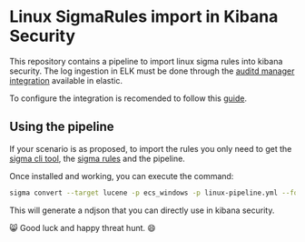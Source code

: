 # Linux SigmaRules import in Kibana Security

This repository contains a pipeline to import linux sigma rules into kibana security. The log ingestion in ELK must be done through the [auditd manager integration](https://www.elastic.co/guide/en/integrations/current/auditd_manager.html) available in elastic.

To configure the integration is recomended to follow this [guide](https://www.elastic.co/security-labs/linux-detection-engineering-with-auditd).

## Using the pipeline

If your scenario is as proposed, to import the rules you only need to get the [sigma cli tool](https://github.com/SigmaHQ/sigma-cli), the [sigma rules](https://github.com/SigmaHQ/sigma/releases) and the pipeline.

Once installed and working, you can execute the command:

```bash
sigma convert --target lucene -p ecs_windows -p linux-pipeline.yml --format siem_rule_ndjson ./rules/linux > linux-rules.ndjson
```

This will generate a ndjson that you can directly use in kibana security.

😸 Good luck and happy threat hunt. 😄
